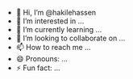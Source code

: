 - 👋 Hi, I’m @hakilehassen
- 👀 I’m interested in ...
- 🌱 I’m currently learning ...
- 💞️ I’m looking to collaborate on ...
- 📫 How to reach me ...
- 😄 Pronouns: ...
- ⚡ Fun fact: ...

<!---
hakilehassen/hakilehassen is a ✨ special ✨ repository because its `README.md` (this file) appears on your GitHub profile.
You can click the Preview link to take a look at your changes.
--->
